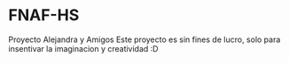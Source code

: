 # FNAF-HS
Proyecto Alejandra y Amigos
Este proyecto es sin fines de lucro, solo para insentivar la imaginacion y creatividad :D
